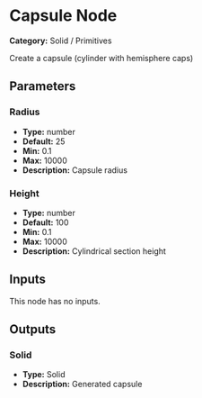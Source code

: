 
# Capsule Node

**Category:** Solid / Primitives

Create a capsule (cylinder with hemisphere caps)

## Parameters


### Radius
- **Type:** number
- **Default:** 25
- **Min:** 0.1
- **Max:** 10000
- **Description:** Capsule radius


### Height
- **Type:** number
- **Default:** 100
- **Min:** 0.1
- **Max:** 10000
- **Description:** Cylindrical section height


## Inputs

This node has no inputs.

## Outputs


### Solid
- **Type:** Solid
- **Description:** Generated capsule



